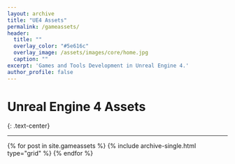 ```yaml
---
layout: archive
title: "UE4 Assets"
permalink: /gameassets/
header:
  title: ""
  overlay_color: "#5e616c"
  overlay_image: /assets/images/core/home.jpg
  caption: ""
excerpt: 'Games and Tools Development in Unreal Engine 4.'
author_profile: false
---
```


# <i class="fa fa-plug"></i> Unreal Engine 4 Assets
{: .text-center}
***
<div class="grid__wrapper">
  {% for post in site.gameassets %}
    {% include archive-single.html type="grid" %}
  {% endfor %}
</div>